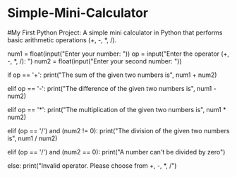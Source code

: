 # Simple-Mini-Calculator
#My First Python Project: A simple mini calculator in Python that performs basic arithmetic operations (+, -, *, /).


num1 = float(input("Enter your number: "))
op = input("Enter the operator (+, -, *, /): ")
num2 = float(input("Enter your second number: "))

if op == '+':
    print("The sum of the given two numbers is", num1 + num2)

elif op == '-':
    print("The difference of the given two numbers is", num1 - num2)

elif op == '*':
    print("The multiplication of the given two numbers is", num1 * num2)

elif (op == '/') and (num2 != 0):
    print("The division of the given two numbers is", num1 / num2)

elif (op == '/') and (num2 == 0):
    print("A number can't be divided by zero")

else:
    print("Invalid operator. Please choose from +, -, *, /")

